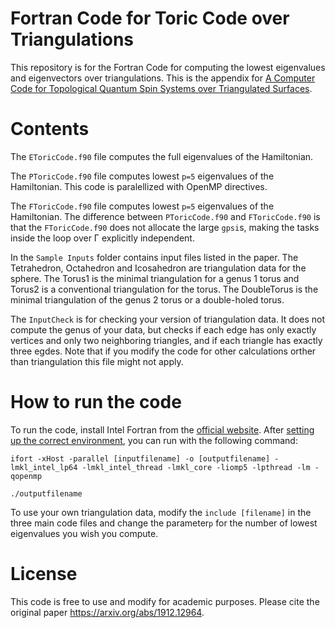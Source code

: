 # Fortran Code for Toric Code over Triangulations

This repository is for the Fortran Code for computing the lowest eigenvalues and eigenvectors over triangulations. This is the appendix for [A Computer Code for Topological Quantum Spin Systems over Triangulated Surfaces](https://arxiv.org/abs/1912.12964). 

# Contents

The `EToricCode.f90` file computes the full eigenvalues of the Hamiltonian. 

The `PToricCode.f90` file computes lowest `p=5` eigenvalues of the Hamiltonian. This code is paralellized with OpenMP directives.

The `FToricCode.f90` file computes lowest `p=5` eigenvalues of the Hamiltonian. The difference between `PToricCode.f90` and `FToricCode.f90` is that the `FToricCode.f90` does not allocate the large `gpsi`s, making  the tasks inside the loop over Γ explicitly independent.

In the `Sample Inputs` folder contains input files listed in the paper. The Tetrahedron, Octahedron and Icosahedron are triangulation data for the sphere. The Torus1 is the minimal triangulation for a genus 1 torus and Torus2 is a conventional triangulation for the torus. The DoubleTorus is the minimal triangulation of the genus 2 torus or a double-holed torus.

The `InputCheck` is for checking your version of triangulation data. It does not compute the genus of your data, but checks if each edge has only exactly vertices and only two neighboring triangles, and if each triangle has exactly three egdes. Note that if you modify the code for other calculations orther than triangulation this file might not apply.

# How to run the code

To run the code, install Intel Fortran from the [official website](https://software.intel.com/en-us/fortran-compilers). After [setting up the correct environment](https://software.intel.com/en-us/articles/setting-up-the-build-environment-for-using-intel-c-or-fortran-compilers), you can run with the following command:

```
ifort -xHost -parallel [inputfilename] -o [outputfilename] -lmkl_intel_lp64 -lmkl_intel_thread -lmkl_core -liomp5 -lpthread -lm -qopenmp

./outputfilename
```



To use your own triangulation data, modify the `include [filename]` in the three main code files and change the parameter`p` for the number of lowest eigenvalues you wish you compute.





# License

This code is free to use and modify for academic purposes. Please cite the original paper https://arxiv.org/abs/1912.12964.
